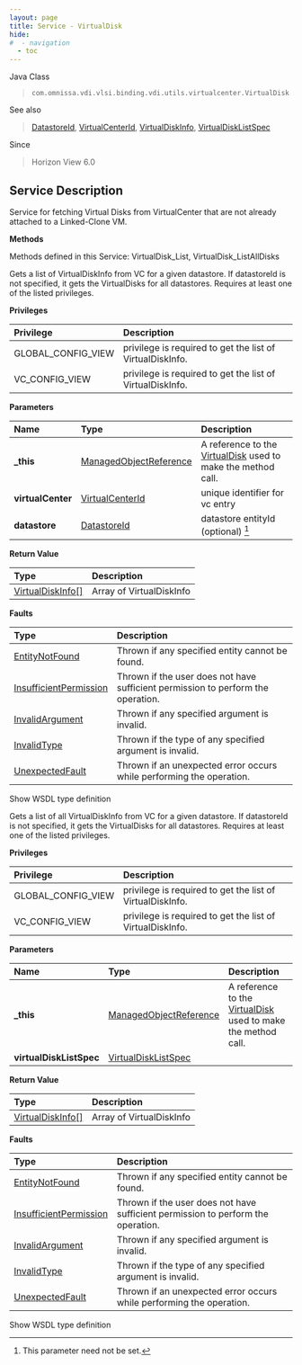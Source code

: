 ```yaml
---
layout: page
title: Service - VirtualDisk
hide:
#  - navigation
  - toc
---
```








Java Class
> `com.omnissa.vdi.vlsi.binding.vdi.utils.virtualcenter.VirtualDisk`

See also
> [DatastoreId](vdi.entity.DatastoreId.md), [VirtualCenterId](vdi.entity.VirtualCenterId.md), [VirtualDiskInfo](vdi.utils.virtualcenter.VirtualDisk.VirtualDiskInfo.md), [VirtualDiskListSpec](vdi.utils.virtualcenter.VirtualDisk.VirtualDiskListSpec.md)

Since
> Horizon View 6.0





## Service Description

Service for fetching Virtual Disks from VirtualCenter that are not already attached to a Linked-Clone VM.

**Methods**

Methods defined in this Service:
VirtualDisk_List, VirtualDisk_ListAllDisks




Gets a list of VirtualDiskInfo from VC for a given datastore. If datastoreId is not specified, it gets the VirtualDisks for all datastores. Requires at least one of the listed privileges.

**Privileges**

Privilege | Description
:---|:---
GLOBAL_CONFIG_VIEW|  privilege is required to get the list of VirtualDiskInfo.
VC_CONFIG_VIEW|  privilege is required to get the list of VirtualDiskInfo.



**Parameters**

 Name | Type | Description
:---|:---|:---
**_this**| [ManagedObjectReference](vmodl.ManagedObjectReference.md)|  A reference to the [VirtualDisk](vdi.utils.virtualcenter.VirtualDisk.md) used to make the method call.
**virtualCenter**| [VirtualCenterId](vdi.entity.VirtualCenterId.md)|  unique identifier for vc entry
**datastore**| [DatastoreId](vdi.entity.DatastoreId.md)|  datastore entityId (optional) [^135]





**Return Value**

Type | Description
:---|:---
[VirtualDiskInfo[]](vdi.utils.virtualcenter.VirtualDisk.VirtualDiskInfo.md)| Array of VirtualDiskInfo



**Faults**

Type | Description
:---|:---
[EntityNotFound](vdi.fault.EntityNotFound.md)| Thrown if any specified entity cannot be found.
[InsufficientPermission](vdi.fault.InsufficientPermission.md)| Thrown if the user does not have sufficient permission to perform the operation.
[InvalidArgument](vdi.fault.InvalidArgument.md)| Thrown if any specified argument is invalid.
[InvalidType](vdi.fault.InvalidType.md)| Thrown if the type of any specified argument is invalid.
[UnexpectedFault](vdi.fault.UnexpectedFault.md)| Thrown if an unexpected error occurs while performing the operation.

Show WSDL type definition







Gets a list of all VirtualDiskInfo from VC for a given datastore. If datastoreId is not specified, it gets the VirtualDisks for all datastores. Requires at least one of the listed privileges.

**Privileges**

Privilege | Description
:---|:---
GLOBAL_CONFIG_VIEW|  privilege is required to get the list of VirtualDiskInfo.
VC_CONFIG_VIEW|  privilege is required to get the list of VirtualDiskInfo.



**Parameters**

 Name | Type | Description
:---|:---|:---
**_this**| [ManagedObjectReference](vmodl.ManagedObjectReference.md)|  A reference to the [VirtualDisk](vdi.utils.virtualcenter.VirtualDisk.md) used to make the method call.
**virtualDiskListSpec**| [VirtualDiskListSpec](vdi.utils.virtualcenter.VirtualDisk.VirtualDiskListSpec.md)|




**Return Value**

Type | Description
:---|:---
[VirtualDiskInfo[]](vdi.utils.virtualcenter.VirtualDisk.VirtualDiskInfo.md)| Array of VirtualDiskInfo



**Faults**

Type | Description
:---|:---
[EntityNotFound](vdi.fault.EntityNotFound.md)| Thrown if any specified entity cannot be found.
[InsufficientPermission](vdi.fault.InsufficientPermission.md)| Thrown if the user does not have sufficient permission to perform the operation.
[InvalidArgument](vdi.fault.InvalidArgument.md)| Thrown if any specified argument is invalid.
[InvalidType](vdi.fault.InvalidType.md)| Thrown if the type of any specified argument is invalid.
[UnexpectedFault](vdi.fault.UnexpectedFault.md)| Thrown if an unexpected error occurs while performing the operation.

Show WSDL type definition












 


[^135]: This parameter need not be set.